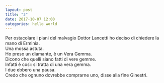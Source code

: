 ```yaml
---
layout: post
title: "3"
date: 2017-10-07 12:00
categories: hello world
---
```


Per ostacolare i piani del malvagio Dottor Lancetti ho deciso di chiedere la mano di Erminia.  
Una mossa astuta.  
Ho preso un diamante, è un Vera Gemma.  
Dicono che quelli siano fatti di vere gemme.  
Infatti è così: si tratta di una vera gemma.  
I due ebbero una pausa.  
Credo che ognuno dovrebbe comprarne uno, disse alla fine Ginestri.  
